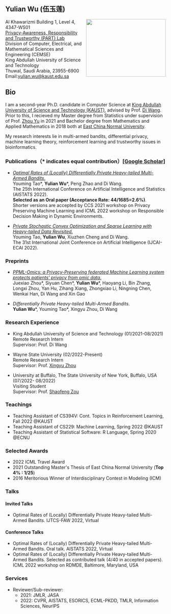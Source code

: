 ## Yulian Wu (伍玉莲)
<img width="250" height="180" src="https://user-images.githubusercontent.com/53608749/154532910-e782a5c9-ad99-4aab-9e9c-1e7878663f41.jpeg" align="right"/>

Al Khawarizmi Building 1, Level 4, 4347-WS01\
[Privacy-Awareness, Responsibility and Trustworthy (PART) Lab](https://cemse.kaust.edu.sa/part)\
Division of Computer, Electrical, and Mathematical Sciences and Engineering (CEMSE)\
King Abdullah University of Science and Technology\
Thuwal, Saudi Arabia, 23955-6900\
Email:yulian.wu@kaust.edu.sa 


## Bio
I am a second-year Ph.D. candidate in Computer Science at [King Abdullah University of Science and Technology (KAUST)](https://www.kaust.edu.sa/en), advised by Prof. [Di Wang](https://shao3wangdi.github.io/). Prior to this, I recieved my Master degree from Statistics under supervision of Prof. [Zhou Yu](https://faculty.ecnu.edu.cn/_s35/wz2/main.psp) in 2021 and Bachelor degree from Mathematics and Applied Mathematics in 2018 both at [East China Normal University](https://www.ecnu.edu.cn/).

My research interests lie in multi-armed bandits, differential privacy, machine learning theory, reinforcement learning and trustworthy issues in bioinformatics.


### Publications（* indicates equal contribution）[[Google Scholar]](https://scholar.google.com/citations?user=10E7OtIAAAAJ&hl=en)

- [*Optimal Rates of (Locally) Differentially Private Heavy-tailed Multi-Armed Bandits*.](https://proceedings.mlr.press/v151/tao22a.html) \
  Youming Tao\*, **Yulian Wu**\*, Peng Zhao and Di Wang. \
  The 25th International Conference on Artificial Intelligence and Statistics (AISTATS 2022).\
  **Selected as an Oral paper (Acceptance Rate: 44/1685=2.6%)**.\
  Shorter versions are accepted by CCS 2021 workshop on Privacy Preserving Machine Learning and ICML 2022 workshop on Responsible Decision Making in Dynamic Environments.
  
- [*Private Stochastic Convex Optimization and Sparse Learning with Heavy-tailed Data Revisited*.](https://www.ijcai.org/proceedings/2022/548) \
  Youming Tao, **Yulian Wu**, Xiuzhen Cheng and Di Wang.\
  The 31st International Joint Conference on Artificial Intelligence (IJCAI-ECAI 2022).
  
### Preprints
- [*PPML-Omics: a Privacy-Preserving federated Machine Learning system protects patients’ privacy from omic data*.](https://www.biorxiv.org/content/10.1101/2022.03.23.485485v1.abstract)\
  Juexiao Zhou\*, Siyuan Chen\*, **Yulian Wu**\*, Haoyang Li, Bin Zhang, Longxi Zhou, Yan Hu, Zihang Xiang, Zhongxiao Li, 
  Ningning Chen, Wenkai Han, Di Wang and Xin Gao
  
- *Differentially Private Heavy-tailed Multi-Armed Bandits*.\
  **Yulian Wu**\*, Youming Tao\*, Xingyu Zhou, Di Wang
  
### Research Experience
- King Abdullah University of Science and Technology (01/2021-08/2021)\
  Remote Research Intern\
  Supervisor: Prof. Di Wang
 
- Wayne State University (02/2022-Present)\
  Remote Research Intern\
  Supervisor: Prof. [Xingyu Zhou](https://xingyuzhou.org)
  
- University at Buffalo, The State University of New York, Buffalo, USA (07/2022- 08/2022)\
  Visiting Student\
  Supervisor: Prof. [Shaofeng Zou](http://www.acsu.buffalo.edu/~szou3/)

### Teachings
- Teaching Assistant of CS394V: Cont. Topics in Reinforcement Learning, Fall 2022 @KAUST
- Teaching Assistant of CS229: Machine Learning, Spring 2022 @KAUST
- Teaching Assistant of Statistical Software: R Language, Spring 2020 @ECNU


### Selected Awards
- 2022 ICML Travel Award
- 2021 Outstanding Master's Thesis of East China Normal University (**Top 4% : 1/25**)
- 2016 Meritorious Winner of Interdisciplinary Contest in Modeling (ICM)


### Talks

#### Invited Talks
- Optimal Rates of (Locally) Differentially Private Heavy-tailed Multi-Armed Bandits. IJTCS-FAW 2022, Virtual


#### Conference Talks
- Optimal Rates of (Locally) Differentially Private Heavy-tailed Multi-Armed Bandits. Oral talk. AISTATS 2022, Virtual
- Optimal Rates of (Locally) Differentially Private Heavy-tailed Multi-Armed Bandits. Selected as contributed talk (4/40 in accepted papers). ICML 2022 workshop on RDMDE, Baltimore, Maryland, USA

### Services
- Reviewer/Sub-reviewer: 
  - 2021: JMLR, JASA
  - 2022: CVPR, AISTATS, ESORICS, ECML-PKDD, TMLR, Information Sciences, NeurIPS

<script type="text/javascript" src="//rf.revolvermaps.com/0/0/6.js?i=5t6uoz0hjby&amp;m=7&amp;c=e63100&amp;cr1=ffffff&amp;f=arial&amp;l=0&amp;bv=90&amp;lx=-420&amp;ly=420&amp;hi=20&amp;he=7&amp;hc=a8ddff&amp;rs=80" async="async"></script>

